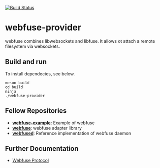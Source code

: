 [![Build Status](https://travis-ci.org/falk-werner/webfuse-provider.svg?branch=master)](https://travis-ci.org/falk-werner/webfuse-provider)

# webfuse-provider

webfuse combines libwebsockets and libfuse. It allows ot attach a remote filesystem via websockets.

## Build and run

To install dependecies, see below.

    meson build
    cd build
    ninja
    ./webfuse-provider

## Fellow Repositories

-   **[webfuse-example](https://github.com/falk-werner/webfuse-example)**: Example of webfuse
-   **[webfuse](https://github.com/falk-werner/webfuse)**: webfuse adapter library
-   **[webfused](https://github.com/falk-werner/webfused)**: Reference implementation of webfuse daemon

## Further Documentation

-   [Webfuse Protocol](https://github.com/falk-werner/webfuse/doc/protocol.md)
